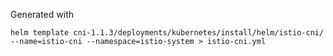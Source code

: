 Generated with

```
helm template cni-1.1.3/deployments/kubernetes/install/helm/istio-cni/ --name=istio-cni --namespace=istio-system > istio-cni.yml
```